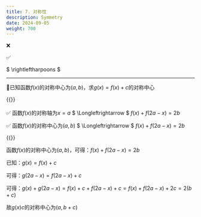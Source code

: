 ```yaml
---
title: 7. 对称性
description: Symmetry
date: 2024-09-05
weight: 700
---
```

<style>
th, td {
  border: 1px solid rgb(190, 190, 190);
}
</style>

&#10060;

&#9989;

$ \rightleftharpoons $


---

&#128311;已知函数$f(x)$的对称中心为$(a,b)$，求$g(x)=f(x)+c$的对称中心


{{<note>}}
</br>
</br>
&#9989; 函数$f(x)$的对称轴为$x=a$ $ \Longleftrightarrow $ $f(x) + f(2a-x) = 2b$

&#9989; 函数$f(x)$的对称中心为$(a,b)$ $ \Longleftrightarrow $ $f(x) + f(2a-x) = 2b$

{{</note>}}

函数$f(x)$的对称中心为$(a,b)$，可得：$f(x) + f(2a-x) = 2b$

已知：$g(x)=f(x)+c$

可得：$g(2a-x)=f(2a-x)+c$

可得：$g(x) + g(2a-x) = f(x)+c + f(2a-x)+c = f(x) + f(2a-x) +2c = 2(b+c)$

故$g(x)c$的对称中心为$(a,b+c)$